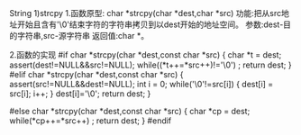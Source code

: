 String
1)strcpy
1.函数原型:
    char *strcpy(char *dest,char *src)
        功能:把从src地址开始且含有'\0'结束字符的字符串拷贝到以dest开始的地址空间。
        参数:dest-目的字符串,src-源字符串
        返回值:char *。
    

2.函数的实现
#if
char *strcpy(char *dest,const char *src)
{
	char *t = dest;
	assert(dest!=NULL&&src!=NULL);
	while((*t++=*src++)!='\0')
	  ;
	return dest;
}
#elif
char *strcpy(char *dest,const char *src)
{
    assert(src!=NULL&&dest!=NULL);
    int i = 0;
    while('\0'!=src[i])
    {
        dest[i] = src[i];
        i++;
    }
    dest[i]='\0';
    return dest;
}

#else
char *strcpy(char *dest,const char *src)
{
	char *cp = dest;
	while(*cp++=*src++)
	  ;
	return dest;
}
#endif
